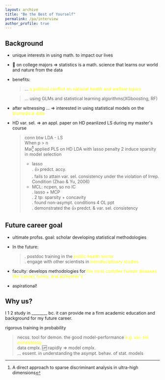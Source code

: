 ```yaml
---
layout: archive
title: "Be the Best of Yourself"
permalink: /pa/interview
author_profile: true
---
```


## Background

* unique interests in using math. to impact our lives
* 🔬 on college majors => statistics is a math. science that learns our world and nature from the data
* benefits: 
  > ... <span style="color:yellow">a political conflict on national health and welfare topics

  > ... using GLMs and statistical learning algorithms(XGboosting, RF)
* after witnessing ... => interested in using statistical models on the <span style="color:yellow">biomedical data 
* HD var. sel. => an appl. paper on HD peanlized LS during my master's course

  > conn btw LDA - LS\
  > When p > n\
  > Mai[^1] applied PLS on HD LDA with lasso penalty 2 induce sparsity in model selection
  > * lasso\
	> . 👍 predct. accy.\
	> . fails to attain var. sel. consistency under the violation of Irrep. Condition (Zhao & Yu, 2006)
  > * MCL: ncpen, so no IC\
  >	. lasso + MCP\
	> . 2 tp: sparsity + concavity\
	> . found non-asympt. conditions 4 OL ppt\
	> . demonstrated the 👍 predct. & var. sel. consistency

## Future career goal

* ultimate profss. goal: scholar developing statistical methodologies
* In the future: 
  > . postdoc training in the <span style="color:yellow">public health sector</span>\
  > . engage with other scientists in <span style="color:yellow">interdisciplinary studies 
* faculty: develops methodologies for <span style="color:yellow">the most complex human diseases like cancer, tumor, and alzheimer's

* aspirational!

## Why us?

I 1 2 study in ________ bc. it can provide me a firm academic education and background for my future career.

rigorous training in probability
  > necss. tool for demon. the good model-performance <span style="color:yellow">e.g. var. sel. consistency</span>\
  > data cmplx. 🆙 rapidly =>  model cmplx.\
  > ... essent. in understanding the asympt. behav. of stat. models

[^1]: A direct approach to sparse discriminant analysis in ultra-high dimensions